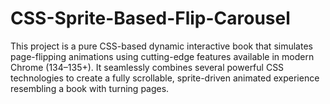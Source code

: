 # CSS-Sprite-Based-Flip-Carousel
 This project is a pure CSS-based dynamic interactive book that simulates page-flipping animations using cutting-edge features available in modern Chrome (134–135+). It seamlessly combines several powerful CSS technologies to create a fully scrollable, sprite-driven animated experience resembling a book with turning pages.
